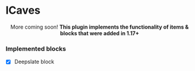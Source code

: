# ICaves 
<p align="center">
	More coming soon!
	<b>This plugin implements the functionality of items & blocks that were added in 1.17+</b>
</p>

### Implemented blocks
- [X] Deepslate block
